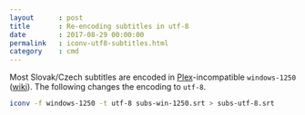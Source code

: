 ```yaml
---
layout      : post
title       : Re-encoding subtitles in utf-8
date        : 2017-08-29 00:00:00
permalink   : iconv-utf8-subtitles.html
category    : cmd
---
```

Most Slovak/Czech subtitles are encoded in [Plex](https://www.plex.tv/)-incompatible `windows-1250`
([wiki](https://en.wikipedia.org/wiki/Windows-1250)). The following changes the encoding to `utf-8`.

```bash
iconv -f windows-1250 -t utf-8 subs-win-1250.srt > subs-utf-8.srt
```
